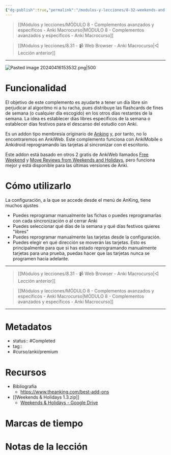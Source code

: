 ```yaml
---
{"dg-publish":true,"permalink":"/modulos-y-lecciones/8-32-weekends-and-holidays-anki-macrocurso/","noteIcon":"","updated":"2024-05-22T13:35:18.643+02:00"}
---
```



> [[Módulos y lecciones/MÓDULO 8 - Complementos avanzados y específicos - Anki Macrocurso\|MÓDULO 8 - Complementos avanzados y específicos - Anki Macrocurso]]

> [[Módulos y lecciones/8.31 - 📹 Web Browser - Anki Macrocurso\|◁ Lección anterior]]

---

![Pasted image 20240416153532.png|500](/img/user/ANEXOS/Pasted%20image%2020240416153532.png)

# Funcionalidad
El objetivo de este complemento es ayudarte a tener un día libre sin perjudicar al algoritmo ni a tu racha, pues distribuye las flashcards de fines de semana (o cualquier día escogido) en los otros días restantes de la semana. La idea es establecer días libres específicos de la semana o establecer días festivos para el descanso del estudio con Anki.

Es un addon tipo membresía originario de [Anking](https://www.theanking.com/best-add-ons) y, por tanto, no lo encontraremos en AnkiWeb. Este complemento funciona con AnkiMobile o Ankidroid reprogramando las tarjetas al sincronizar con el escritorio.

Este addon está basado en otros 2 gratis de AnkiWeb llamados [Free Weekend](https://ankiweb.net/shared/info/742185195) y [Move Reviews from Weekends and Holidays](https://ankiweb.net/shared/info/1222550498), pero funciona mejor y está disponible para las últimas versiones de Anki.

# Cómo utilizarlo
La configuración, a la que se accede desde el menú de AnKing, tiene muchos ajustes

- Puedes reprogramar manualmente las fichas o puedes reprogramarlas con cada sincronización o al cerrar Anki
- Puedes seleccionar qué días de la semana y qué días festivos quieres "libres"
- Puedes reprogramar manualmente las tarjetas desde la configuración.
- Puedes elegir en qué dirección se moverán las tarjetas. Esto es principalmente para que si has estado reprogramando manualmente tarjetas para una prueba, puedas hacer que las tarjetas nunca se programen hacia adelante.


---

> [[Módulos y lecciones/8.31 - 📹 Web Browser - Anki Macrocurso\|◁ Lección anterior]]

> [[Módulos y lecciones/MÓDULO 8 - Complementos avanzados y específicos - Anki Macrocurso\|MÓDULO 8 - Complementos avanzados y específicos - Anki Macrocurso]]

---
# Metadatos
- status:: #Completed 
- tag:: 
- #curso/anki/premium

# Recursos
- Bibliografía
	- https://www.theanking.com/best-add-ons
- [[Weekends & Holidays 1.3.zip]]
	- [Weekends & Holidays - Google Drive](https://drive.google.com/file/d/1LQxppr5nhaEFQsS-XJG6A-qmHy0djRl8/view?usp=drive_link)

# Marcas de tiempo


# Notas de la lección

